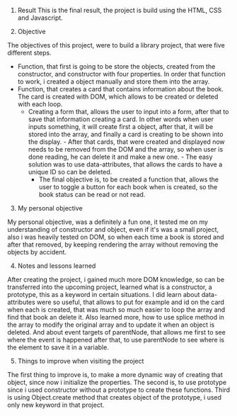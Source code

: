 1.	Result
This is the final result, the project is build using the HTML, CSS and Javascript.

2.	Objective

The objectives of this project, were to build a library project, that were five different steps.
 - Function, that first is going to be store the objects, created from the constructor, and constructor with four properties. In order that function to work, i created a object manually and store them into the array. 
  - Function, that creates a card that contains information about the book. The card is created with DOM, which allows to be created or deleted with each loop. 
       - Creating a form that, allows the user to input into a form, after that to save that information creating a card. In other words when user inputs something, it will create first a object, after that, it will be stored into the array, and finally a card is creating to be shown into the display. 
        - After that cards, that were created and displayed now needs to be removed from the DOM and the array, so when user is done reading, he can delete it and make a new one.     - The easy solution was to use data-attributes, that allows the cards to have a unique ID so can be deleted. 
         - The final objective is, to be created a function that, allows the user to toggle a button for each book when is created, so the book status can be read or not read.

3.	My personal objective

My personal objective, was a definitely a fun one, it tested me on my understanding of constructor and object, even if it's was a small project, also i was heavily tested on DOM, so when each time a book is stored and after that removed, by keeping rendering the array without removing the objects by accident.

4.	Notes and lessons learned

After creating the project, i gained much more DOM knowledge, so can be transferred into the upcoming project, learned what is a constructor, a prototype, this as a keyword in certain situations. I did learn about data-attributes were so useful, that allows to put for example and id on the card when each is created, that was much so much easier to loop the array and find that book an delete it. Also learned more, how to use splice method in the array to modify the original array and to update it when an object is deleted. And about event targets of parentNode, that allows me first to see where the event is happened after that, to use parentNode to see where is the element to save it in a variable.

5.	Things to improve when visiting the project

The first thing to improve is, to make a more dynamic way of creating that object, since now i initialize the properties. The second is, to use prototype since i used constructor without a prototype to create these functions. Third is using Object.create method that creates object of the prototype, i used only new keyword in that project.
